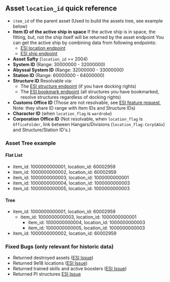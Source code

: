 
## Asset `location_id` quick reference

- `item_id` of the parent asset (Used to build the assets tree, see example below)
- **Item ID of the active ship in space**
If the active ship is in space, the fitting, but, not the ship itself will be returned by the asset endpoint
You can get the active ship by combining data from following endpoints:
  - [ESI location endpoint](https://esi.evetech.net/ui/#/Location/get_characters_character_id_location)
  - [ESI ship endpoint](https://esi.evetech.net/ui/#/Location/get_characters_character_id_ship)
- **Asset Safty** (`location_id` == 2004)
- **System ID** (Range: 30000000 - 32000000)
- **Abyssal System ID** (Range: 32000000 - 33000000)
- **Station ID** (Range: 60000000 - 64000000)
- **Structure ID**
Resolvable via:
  - The [ESI structure endpoint](https://esi.evetech.net/ui/#/Universe/get_universe_structures_structure_id) (if you have docking rights)
  - The [ESI bookmark endpoint](https://esi.evetech.net/ui/#/Bookmarks/get_characters_character_id_bookmarks) (all structures you have bookmarked, resolve structures regardless of docking rights)
- **Customs Office ID** (Those are not resolvable, see [ESI feature request](https://github.com/esi/esi-issues/issues/685), Note: they share ID range with Item IDs and Structure IDs)
- **Character ID** (when `location_flag` is `wardrobe`)
- **Corporation Office ID** (Not resolvable, when `location_flag` is `OfficeFolder`, link between Hangars/Divisions (`location_flag`: `CorpSAGx`) and Structure/Station ID's.)

### Asset Tree example

#### Flat List
- item_id: 1000000000001, location_id: 60002959
- item_id: 1000000000002, location_id: 60002959
- item_id: 1000000000003, location_id: 1000000000001
- item_id: 1000000000004, location_id: 1000000000003
- item_id: 1000000000005, location_id: 1000000000003
#### Tree
- item_id: 1000000000001, location_id: 60002959
  - item_id: 1000000000003, location_id: 1000000000001
    - item_id: 1000000000004, location_id: 1000000000003
    - item_id: 1000000000005, location_id: 1000000000003
- item_id: 1000000000002, location_id: 60002959


### Fixed Bugs (only relevant for historic data)
- Returned destroyed assets ([ESI Issue](https://github.com/esi/esi-issues/issues/698))
- Returned 9e18 locations ([ESI Issue](https://github.com/esi/esi-issues/issues/684))
- Returned trained skills and active boosters ([ESI Issue](https://github.com/esi/esi-issues/issues/911))
- Returned  PI structures [ESI Issue](https://github.com/esi/esi-issues/issues/943)
